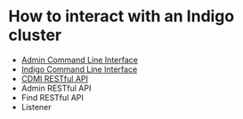 # How to interact with an Indigo cluster

* [Admin Command Line Interface](admin-cli)
* [Indigo Command Line Interface](indigo-cli)
* [CDMI RESTful API](cdmi_rest)
* Admin RESTful API<!---[Admin RESTful API](admin_rest)--->
* Find RESTful API<!---[Find RESTful API](find_rest)--->
* Listener<!---[Listener](listener)--->
